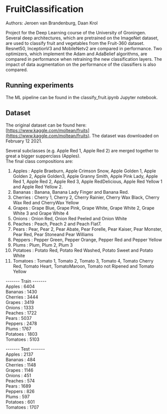 # FruitClassification
Authors: Jeroen van Brandenburg, Daan Krol

Project for the Deep Learning course of the University of Groningen. Several deep architectures, which are pretrained on the ImageNet dataset, are used to classify fruit and vegetables from the Fruit-360 dataset. Resnet50, InceptionV3 and MobileNetv2 are compared in performance. Two optimizers, which implement the Adam and AdaBelief algorithms, are compared in performance when retraining the new classification layers. The impact of data augmentation on the performance of the classifiers is also compared. 

## Running experiments
The ML pipeline can be found in the classify_fruit.ipynb Jupyter notebook.

## Dataset

The original dataset can be found here:[https://www.kaggle.com/moltean/fruits](https://www.kaggle.com/moltean/fruits). The dataset was downloaded on February 12 2021. 

Several subclasses (e.g. Apple Red 1, Apple Red 2) are merged together to great a bigger supperclass (Apples).  
The final class compositions are:  
1.  Apples : Apple Braeburn, Apple Crimson Snow, Apple Golden 1, Apple Golden 2, Apple Golden3, Apple Granny Smith, Apple Pink Lady, Apple Red 1, Apple Red 2, Apple Red 3, Apple RedDelicious, Apple Red Yellow 1 and Apple Red Yellow 2.
2.  Bananas : Banana, Banana Lady Finger and Banana Red.
3.  Cherries :  Cherry 1, Cherry 2, Cherry Rainier, Cherry Wax Black, Cherry Wax Red and CherryWax Yellow
4.  Grapes : Grape Blue, Grape Pink, Grape White, Grape White 2, Grape White 3 and Grape White 4
5.  Onions : Onion Red, Onion Red Peeled and Onion White
6.  Peaches : Peach, Peach 2 and Peach Flat7.  
7.  Pears :  Pear, Pear 2, Pear Abate, Pear Forelle, Pear Kaiser, Pear Monster, Pear Red, Pear Stoneand Pear Williams
8.  Peppers : Pepper Green, Pepper Orange, Pepper Red and Pepper Yellow
9.  Plums : Plum, Plum 2, Plum 3
10. Potatoes : Potato Red, Potato Red Washed, Potato Sweet and Potato White
11. Tomatoes : Tomato 1, Tomato 2, Tomato 3, Tomato 4, Tomato Cherry Red, Tomato Heart, TomatoMaroon, Tomato not Ripened and Tomato Yellow

------- Train -------  
Apples : 6404  
Bananas : 1430  
Cherries : 3444  
Grapes : 3419  
Onions : 1333  
Peaches : 1722  
Pears : 5037  
Peppers : 2478  
Plums : 1767  
Potatoes : 1803  
Tomatoes : 5103  

------- Test -------  
Apples : 2137  
Bananas : 484  
Cherries : 1148  
Grapes : 1146  
Onions : 451  
Peaches : 574  
Pears : 1689  
Peppers : 826  
Plums : 597  
Potatoes : 601  
Tomatoes : 1707  
